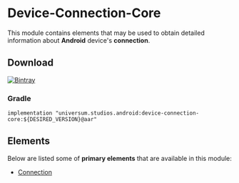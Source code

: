 Device-Connection-Core
===============

This module contains elements that may be used to obtain detailed information about **Android** 
device's **connection**.

## Download ##
[![Bintray](https://api.bintray.com/packages/universum-studios/android/universum.studios.android%3Adevice/images/download.svg)](https://bintray.com/universum-studios/android/universum.studios.android%3Adevice/_latestVersion)

### Gradle ###

    implementation "universum.studios.android:device-connection-core:${DESIRED_VERSION}@aar"

## Elements ##

Below are listed some of **primary elements** that are available in this module:

- [Connection](https://github.com/universum-studios/android_device/tree/master/library-connection-core/src/main/java/universum/studios/android/device/connection/Connection.java)

